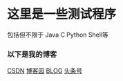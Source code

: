 # 这里是一些测试程序
包括但不限于 Java C Python Shell等

### 以下是我的博客
[CSDN](https://blog.csdn.net/qq_44760382)
[博客园](https://www.cnblogs.com/chenyu86784/)
[BLOG](http://bestcy.top)
[头条号](https://www.toutiao.com/c/user/103019314927/#mid=1663469043125251)
